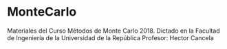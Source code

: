 # MonteCarlo

Materiales del Curso Métodos de Monte Carlo 2018. 
Dictado en la Facultad de Ingeniería de la Universidad de la República
Profesor: Hector Cancela
